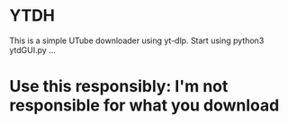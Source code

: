 # YTDH

This is a simple UTube downloader using yt-dlp. Start using python3 ytdGUI.py ...

# Use this responsibly: I'm not responsible for what you download
